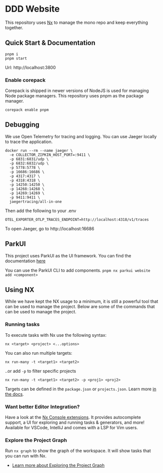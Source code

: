 # DDD Website

This repository uses [Nx](https://nx.dev) to manage the mono repo and keep everything together.

## Quick Start & Documentation

```
pnpm i
pnpm start
```

Url: http://localhost:3800

### Enable corepack

Corepack is shipped in newer versions of NodeJS is used for managing Node package managers. This repository uses pnpm as the package manager.

`corepack enable pnpm`

## Debugging

We use Open Telemetry for tracing and logging. You can use Jaeger locally to trace the application.

```
docker run --rm --name jaeger \
  -e COLLECTOR_ZIPKIN_HOST_PORT=:9411 \
  -p 6831:6831/udp \
  -p 6832:6832/udp \
  -p 5778:5778 \
  -p 16686:16686 \
  -p 4317:4317 \
  -p 4318:4318 \
  -p 14250:14250 \
  -p 14268:14268 \
  -p 14269:14269 \
  -p 9411:9411 \
  jaegertracing/all-in-one
```

Then add the following to your .env

`OTEL_EXPORTER_OTLP_TRACES_ENDPOINT=http://localhost:4318/v1/traces`

To open Jaeger, go to http://localhost:16686

## ParkUI

This project uses ParkUI as the UI framework. You can find the documentation [here](https://park-ui.com)

You can use the ParkUI CLI to add components. `pnpm nx parkui website add <component>`

## Using NX

While we have kept the NX usage to a minimum, it is still a powerful tool that can be used to manage the project. Below are some of the commands that can be used to manage the project.

### Running tasks

To execute tasks with Nx use the following syntax:

```
nx <target> <project> <...options>
```

You can also run multiple targets:

```
nx run-many -t <target1> <target2>
```

..or add `-p` to filter specific projects

```
nx run-many -t <target1> <target2> -p <proj1> <proj2>
```

Targets can be defined in the `package.json` or `projects.json`. Learn more [in the docs](https://nx.dev/features/run-tasks).

### Want better Editor Integration?

Have a look at the [Nx Console extensions](https://nx.dev/nx-console). It provides autocomplete support, a UI for exploring and running tasks & generators, and more! Available for VSCode, IntelliJ and comes with a LSP for Vim users.

### Explore the Project Graph

Run `nx graph` to show the graph of the workspace.
It will show tasks that you can run with Nx.

-   [Learn more about Exploring the Project Graph](https://nx.dev/core-features/explore-graph)
